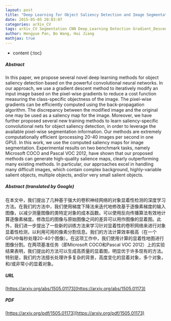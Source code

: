 ```yaml
---
layout: post
title: "Deep Learning for Object Saliency Detection and Image Segmentation"
date: 2015-05-05 20:03:07
categories: arXiv_CV
tags: arXiv_CV Segmentation CNN Deep_Learning Detection Gradient_Descent
author: Hengyue Pan, Bo Wang, Hui Jiang
mathjax: true
---
```


* content
{:toc}

##### Abstract
In this paper, we propose several novel deep learning methods for object saliency detection based on the powerful convolutional neural networks. In our approach, we use a gradient descent method to iteratively modify an input image based on the pixel-wise gradients to reduce a cost function measuring the class-specific objectness of the image. The pixel-wise gradients can be efficiently computed using the back-propagation algorithm. The discrepancy between the modified image and the original one may be used as a saliency map for the image. Moreover, we have further proposed several new training methods to learn saliency-specific convolutional nets for object saliency detection, in order to leverage the available pixel-wise segmentation information. Our methods are extremely computationally efficient (processing 20-40 images per second in one GPU). In this work, we use the computed saliency maps for image segmentation. Experimental results on two benchmark tasks, namely Microsoft COCO and Pascal VOC 2012, have shown that our proposed methods can generate high-quality salience maps, clearly outperforming many existing methods. In particular, our approaches excel in handling many difficult images, which contain complex background, highly-variable salient objects, multiple objects, and/or very small salient objects.

##### Abstract (translated by Google)
在本文中，我们提出了几种基于强大的卷积神经网络的对象显着性检测的深度学习方法。在我们的方法中，我们使用梯度下降法来迭代地修改基于逐像素梯度的输入图像，以减少测量图像的类特定对象的成本函数。可以使用反向传播算法有效地计算逐像素梯度。修改后的图像与原始图像之间的差异可以用作图像的显着图。此外，我们进一步提出了一些新的训练方法来学习针对显着性的卷积网络来进行对象显着性检测，以利用可用的像素分割信息。我们的方法计算效率极高（在一个GPU中每秒处理20-40个图像）。在这项工作中，我们使用计算的显着性地图进行图像分割。在两项基准任务（即Microsoft COCO和Pascal VOC 2012）上的实验结果表明，我们提出的方法可以生成高质量的显着图，明显优于许多现有的方法。特别是，我们的方法擅长处理许多复杂的背景，高度变化的显着对象，多个对象，和/或非常小的显着对象。

##### URL
[https://arxiv.org/abs/1505.01173](https://arxiv.org/abs/1505.01173)

##### PDF
[https://arxiv.org/pdf/1505.01173](https://arxiv.org/pdf/1505.01173)

